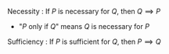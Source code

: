 Necessity
: If $P$ is necessary for $Q$, then $Q \implies P$

* "$P$ only if $Q$" means $Q$ is necessary for $P$

Sufficiency
: If $P$ is sufficient for $Q$, then $P \implies Q$